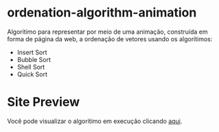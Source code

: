 # ordenation-algorithm-animation

Algoritimo para representar por meio de uma animação, construída em forma de página da web, a ordenação de vetores usando os algorítimos:
<ul>
  <li>Insert Sort</li>
  <li>Bubble Sort</li>
  <li>Shell Sort</li>
  <li>Quick Sort</li>
</ul>

# Site Preview

Você pode visualizar o algorítimo em execução clicando <a href="https://joaovitornatali.github.io/ordenation-algorithm-animation/">aqui</a>.

